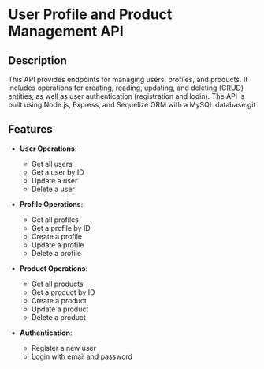 # User Profile and Product Management API

## Description

This API provides endpoints for managing users, profiles, and products. It includes operations for creating, reading, updating, and deleting (CRUD) entities, as well as user authentication (registration and login). The API is built using Node.js, Express, and Sequelize ORM with a MySQL database.git 

## Features

-   **User Operations**:

    -   Get all users
    -   Get a user by ID
    -   Update a user
    -   Delete a user

-   **Profile Operations**:

    -   Get all profiles
    -   Get a profile by ID
    -   Create a profile
    -   Update a profile
    -   Delete a profile

-   **Product Operations**:

    -   Get all products
    -   Get a product by ID
    -   Create a product
    -   Update a product
    -   Delete a product

-   **Authentication**:
    -   Register a new user
    -   Login with email and password
